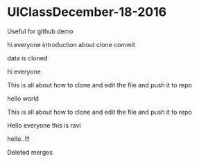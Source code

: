 # UIClassDecember-18-2016
Useful for github demo

hi everyone
introduction about clone
commit



data is cloned

hi everyone

This is all about how to clone and edit the file and push it to repo


hello world


This is all about how to clone and edit the file and push it to repo

Hello everyone this is ravi


hello..!!!

Deleted merges

